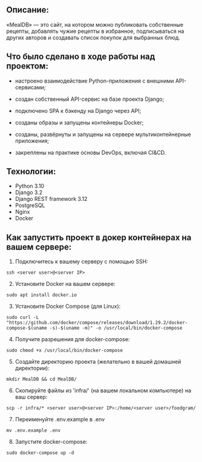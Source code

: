 ## Описание:
«MealDB» — это сайт, на котором можно публиковать собственные рецепты, добавлять чужие рецепты в избранное, подписываться на других авторов и создавать список покупок для выбранных блюд.  

## Что было сделано в ходе работы над проектом:  
- настроено взаимодействие Python-приложения с внешними API-сервисами;  

- создан собственный API-сервис на базе проекта Django;  

- подключено SPA к бэкенду на Django через API;  

- созданы образы и запущены контейнеры Docker;  

- созданы, развёрнуты и запущены на сервере мультиконтейнерные приложения;  

- закреплены на практике основы DevOps, включая CI&CD.

## Технологии:
- Python 3.10
- Django 3.2
- Django REST framework 3.12
- PostgreSQL
- Nginx
- Docker

## Как запустить проект в докер контейнерах на вашем сервере:

1. Подключитесь к вашему серверу с помощью SSH:
```
ssh <server user>@<server IP>
```

2. Установите Docker на вашем сервере:
```
sudo apt install docker.io
```

3. Установите Docker Compose (для Linux):
```
sudo curl -L "https://github.com/docker/compose/releases/download/1.29.2/docker-compose-$(uname -s)-$(uname -m)" -o /usr/local/bin/docker-compose
```

4. Получите разрешения для docker-compose:
```
sudo chmod +x /usr/local/bin/docker-compose
```

5. Создайте директорию проекта (желательно в вашей домашней директории):
```
mkdir MealDB && cd MealDB/
```

6. Скопируйте файлы из 'infra/' (на вашем локальном компьютере) на ваш сервер:
```
scp -r infra/* <server user>@<server IP>:/home/<server user>/foodgram/
```

7. Переименуйте .env.example в .env

```
mv .env.example .env
```

8. Запустите docker-compose:
```
sudo docker-compose up -d
```
